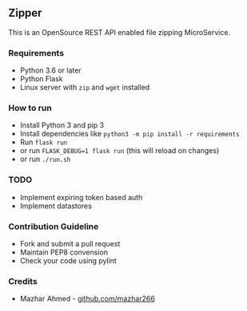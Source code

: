 ## Zipper

This is an OpenSource REST API enabled file zipping MicroService.

### Requirements

- Python 3.6 or later
- Python Flask
- Linux server with `zip` and `wget` installed

### How to run

- Install Python 3 and pip 3
- Install dependencies like `python3 -m pip install -r requirements`
- Run `flask run`
- or run `FLASK_DEBUG=1 flask run` (this will reload on changes)
- or run `./run.sh`

### TODO

- Implement expiring token based auth
- Implement datastores

### Contribution Guideline

- Fork and submit a pull request
- Maintain PEP8 convension
- Check your code using pylint

### Credits

- Mazhar Ahmed - [github.com/mazhar266](https://github.com/mazhar266)
